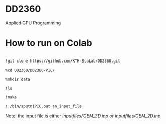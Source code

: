 # DD2360
Applied GPU Programming 

# How to run on Colab 

```bash

!git clone https://github.com/KTH-ScaLab/DD2360.git

%cd DD2360/DD2360-PIC/

%mkdir data

!ls

!make

!./bin/sputniPIC.out an_input_file
```

Note: the input file is either *inputfiles/GEM_3D.inp* or *inputfiles/GEM_2D.inp*
